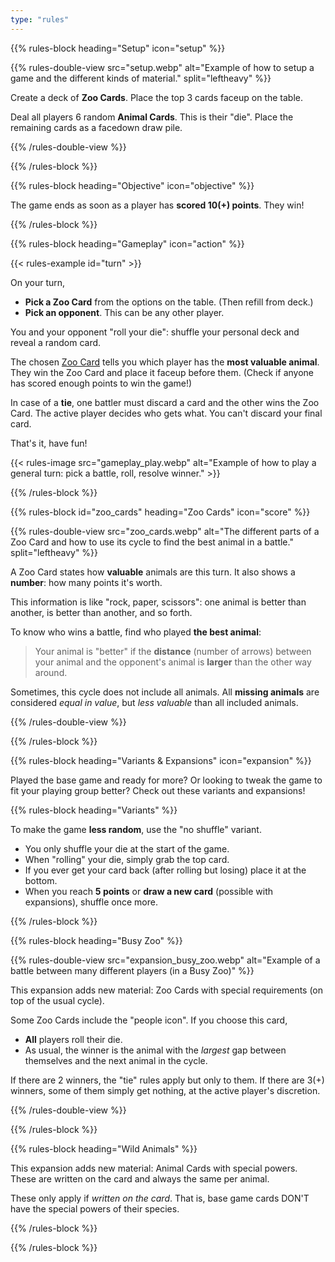 ```yaml
---
type: "rules"
---
```


{{% rules-block heading="Setup" icon="setup" %}}

{{% rules-double-view src="setup.webp" alt="Example of how to setup a game and the different kinds of material." split="leftheavy" %}}

Create a deck of **Zoo Cards**. Place the top 3 cards faceup on the table.

Deal all players 6 random **Animal Cards**. This is their "die". Place the remaining cards as a facedown draw pile.

{{% /rules-double-view %}}

{{% /rules-block %}}

{{% rules-block heading="Objective" icon="objective" %}}

The game ends as soon as a player has **scored 10(+) points**. They win!

{{% /rules-block %}}

{{% rules-block heading="Gameplay" icon="action" %}}

{{< rules-example id="turn" >}}

On your turn, 

* **Pick a Zoo Card** from the options on the table. (Then refill from deck.)
* **Pick an opponent**. This can be any other player.

You and your opponent "roll your die": shuffle your personal deck and reveal a random card.

The chosen [Zoo Card](#zoo_cards) tells you which player has the **most valuable animal**. They win the Zoo Card and place it faceup before them. (Check if anyone has scored enough points to win the game!)

In case of a **tie**, one battler must discard a card and the other wins the Zoo Card. The active player decides who gets what. You can't discard your final card.

That's it, have fun!

{{< rules-image src="gameplay_play.webp" alt="Example of how to play a general turn: pick a battle, roll, resolve winner." >}}

{{% /rules-block %}}

{{% rules-block id="zoo_cards" heading="Zoo Cards" icon="score" %}}

{{% rules-double-view src="zoo_cards.webp" alt="The different parts of a Zoo Card and how to use its cycle to find the best animal in a battle." split="leftheavy" %}}

A Zoo Card states how **valuable** animals are this turn. It also shows a **number**: how many points it's worth.

This information is like "rock, paper, scissors": one animal is better than another, is better than another, and so forth.

To know who wins a battle, find who played **the best animal**: 

> Your animal is "better" if the **distance** (number of arrows) between your animal and the opponent's animal is **larger** than the other way around.

Sometimes, this cycle does not include all animals. All **missing animals** are considered _equal in value_, but _less valuable_ than all included animals.

{{% /rules-double-view %}}

{{% /rules-block %}}

{{% rules-block heading="Variants & Expansions" icon="expansion" %}}

Played the base game and ready for more? Or looking to tweak the game to fit your playing group better? Check out these variants and expansions!

{{% rules-block heading="Variants" %}}

To make the game **less random**, use the "no shuffle" variant.

* You only shuffle your die at the start of the game.
* When "rolling" your die, simply grab the top card.
* If you ever get your card back (after rolling but losing) place it at the bottom.
* When you reach **5 points** or **draw a new card** (possible with expansions), shuffle once more.

{{% /rules-block %}}

{{% rules-block heading="Busy Zoo" %}}

{{% rules-double-view src="expansion_busy_zoo.webp" alt="Example of a battle between many different players (in a Busy Zoo)" %}}

This expansion adds new material: Zoo Cards with special requirements (on top of the usual cycle).

Some Zoo Cards include the "people icon". If you choose this card,

* **All** players roll their die. 
* As usual, the winner is the animal with the _largest_ gap between themselves and the next animal in the cycle.

If there are 2 winners, the "tie" rules apply but only to them. If there are 3(+) winners, some of them simply get nothing, at the active player's discretion.

{{% /rules-double-view %}}

{{% /rules-block %}}

{{% rules-block heading="Wild Animals" %}}

This expansion adds new material: Animal Cards with special powers. These are written on the card and always the same per animal. 

These only apply if _written on the card_. That is, base game cards DON'T have the special powers of their species.

{{% /rules-block %}}

{{% /rules-block %}}

